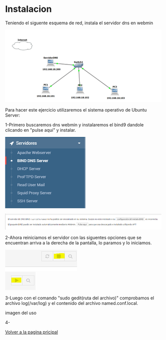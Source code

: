 # Instalacion
Teniendo el siguente esquema de red, instala el servidor dns en webmin

![primero.PNG](imagenes/gns3.PNG)

Para hacer este ejercicio utilizaremos el sistema operativo de Ubuntu Server:


1-Primero buscaremos dns webmin y instalaremos el bind9 dandole clicando en "pulse aqui" y instalar.

![dnswebmin.PNG](imagenes/dnswebmin.PNG)

![primero.PNG](imagenes/primero.PNG)

2-Ahora reiniciamos el servidor con las siguentes opciones que se encuentran arriva a la derecha de la pantalla, lo paramos y lo iniciamos.

![reiniciar1.PNG](imagenes/reiniciar1.PNG)    
![reiniciar2.PNG](imagenes/reiniciar2.PNG)


3-Luego con el comando "sudo gedit(ruta del archivo)" comprobamos el archivo log(/var/log) y el contenido del archivo named.conf.local.

imagen del uso 

4-

[Volver a la pagina pricipal](README.md)
